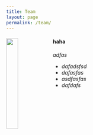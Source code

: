 ```yaml
---
title: Team
layout: page
permalink: /team/
---
```


<div class="col-sm-6 clearfix">
  <img src="/images/teampics/aryton.jpg" class="img-responsive" width="25%" style="float: left" />
  <h4>haha</h4>
  <i>adfas 
  <ul style="overflow: hidden">
    
  <li> dafadsfsd </li>
  <li> dafasfas </li>
  <li> asdfasfas </li>
  <li> dafdafs </li>
  </ul>
</div>
